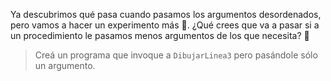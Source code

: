 Ya descubrimos qué pasa cuando pasamos los argumentos desordenados, pero vamos a hacer un experimento más :microscope:. ¿Qué crees que va a pasar si a un procedimiento le pasamos menos argumentos de los que necesita? :thinking:

> Creá un programa que invoque a `DibujarLinea3` pero pasándole sólo un argumento.